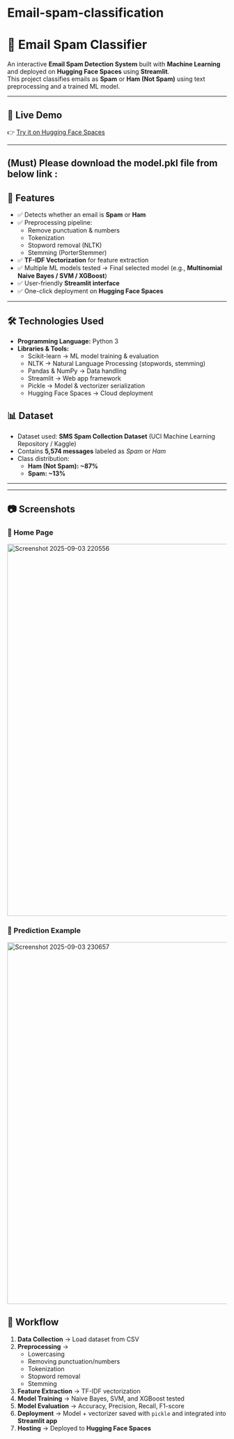 # Email-spam-classification
# 📧 Email Spam Classifier  

An interactive **Email Spam Detection System** built with **Machine Learning** and deployed on **Hugging Face Spaces** using **Streamlit**.  
This project classifies emails as **Spam** or **Ham (Not Spam)** using text preprocessing and a trained ML model.  

---

## 🚀 Live Demo  
👉 [Try it on Hugging Face Spaces](https://huggingface.co/spaces/your-username/your-space-name)  

---
## (**Must**) Please download the model.pkl file from below link : 
## 📌 Features  
- ✅ Detects whether an email is **Spam** or **Ham**  
- ✅ Preprocessing pipeline:  
  - Remove punctuation & numbers  
  - Tokenization  
  - Stopword removal (NLTK)  
  - Stemming (PorterStemmer)  
- ✅ **TF-IDF Vectorization** for feature extraction  
- ✅ Multiple ML models tested → Final selected model (e.g., **Multinomial Naive Bayes / SVM / XGBoost**)  
- ✅ User-friendly **Streamlit interface**  
- ✅ One-click deployment on **Hugging Face Spaces**  

---

## 🛠️ Technologies Used  
- **Programming Language:** Python 3  
- **Libraries & Tools:**  
  - Scikit-learn → ML model training & evaluation  
  - NLTK → Natural Language Processing (stopwords, stemming)  
  - Pandas & NumPy → Data handling  
  - Streamlit → Web app framework  
  - Pickle → Model & vectorizer serialization  
  - Hugging Face Spaces → Cloud deployment  

## 📊 Dataset  
- Dataset used: **SMS Spam Collection Dataset** (UCI Machine Learning Repository / Kaggle)  
- Contains **5,574 messages** labeled as *Spam* or *Ham*  
- Class distribution:  
  - **Ham (Not Spam): ~87%**  
  - **Spam: ~13%**  

---

---

## 📷 Screenshots  

### 🔹 Home Page  
 <img width="1918" height="853" alt="Screenshot 2025-09-03 220556" src="https://github.com/user-attachments/assets/d21c07a7-7b46-449f-812c-04f6f2c4c7b9" />


### 🔹 Prediction Example  
<img width="1910" height="829" alt="Screenshot 2025-09-03 230657" src="https://github.com/user-attachments/assets/2f036770-5bad-446a-929a-99540121b570" />

## 🔄 Workflow  

1. **Data Collection** → Load dataset from CSV  
2. **Preprocessing** →  
   - Lowercasing  
   - Removing punctuation/numbers  
   - Tokenization  
   - Stopword removal  
   - Stemming  
3. **Feature Extraction** → TF-IDF vectorization  
4. **Model Training** → Naive Bayes, SVM, and XGBoost tested  
5. **Model Evaluation** → Accuracy, Precision, Recall, F1-score  
6. **Deployment** → Model + vectorizer saved with `pickle` and integrated into **Streamlit app**  
7. **Hosting** → Deployed to **Hugging Face Spaces**
